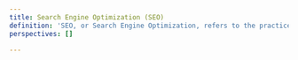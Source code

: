 ```yaml
---
title: Search Engine Optimization (SEO)
definition: 'SEO, or Search Engine Optimization, refers to the practice of improving the quality and quanity of website traffic to a website or a webpage.'
perspectives: []

---
```

